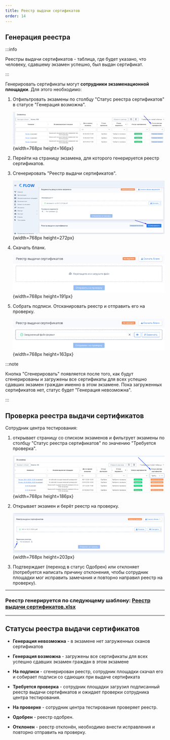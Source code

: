 ```yaml
---
title: Реестр выдачи сертификатов
order: 14
---
```


## Генерация реестра

:::info 

Реестры выдачи сертификатов - таблица, где будет указано, что человеку, сдавшему экзамен успешно,  был выдан сертификат.

:::

Генерировать сертификаты могут **сотрудники экзаменационной площадки**. Для этого необходимо:

1. Отфильтровать экзамены по столбцу "Статус реестра сертификатов" в статусе "Генерация возможна".

   ![](./reestr-vydachi-sertifikatov.png){width=768px height=166px}

2. Перейти на страницу экзамена, для которого генерируется  реестр сертификатов.

3. Сгенерировать "Реестр выдачи сертификатов".

   ![](./reestr-vydachi-sertifikatov-2.png){width=768px height=272px}

4. Скачать бланк.

   ![](./reestr-vydachi-sertifikatov-3.png){width=768px height=191px}

5. Собрать подписи. Отсканировать реестр и отправить его на проверку.

   ![](./reestr-vydachi-sertifikatov-4.png){width=768px height=163px}

:::note 

Кнопка "Сгенерировать" появляется после того, как будут сгенерированы и загружены все сертификаты для всех успешно сдавших экзамен граждан именно в этом экзамене. Пока загруженных сертификатов нет, статус будет "Генерация невозможна".

:::

## Проверка реестра выдачи сертификатов

Сотрудник центра тестирования:

1. открывает страницу со списком экзаменов и фильтрует экзамены по столбцу "Статус реестра сертификатов" по значению "Требуется проверка".

   ![](./reestr-vydachi-sertifikatov-5.png){width=768px height=186px}

2. Открывает экзамен и берёт реестр на проверку.

   ![](./reestr-vydachi-sertifikatov-6.png){width=768px height=203px}

3. Подтверждает (переход в статус Одобрен) или отклоняет (потребуется написать причину отклонения, чтобы сотрудник площадки мог исправить замечания и повторно направил реестр на проверку).

---

### Реестр генерируется по следующему шаблону: [Реестр выдачи сертификатов.xlsx](<./Реестр выдачи сертификатов.xlsx>)

---

## Статусы реестра выдачи сертификатов

-  **Генерация невозможна** - в экзамене нет загруженных сканов сертификатов

-  **Генерация возможна** -  загружены все сертификаты для всех успешно сдавших экзамен граждан в этом экзамене

-  **На подписи** - сгенерирован реестр, сотрудник площадки скачал его и собирает подписи со сдающих при выдаче сертификата

-  **Требуется проверка** - сотрудник площадки загрузил подписанный реестр выдачи сертификатов и ожидает проверки сотрудника центра тестирования.

-  **На проверке** - сотрудник центра тестирования проверяет реестр.

-  **Одобрен** - реестр одобрен.

-  **Отклонен** - реестр отклонён, необходимо внести исправления и повторно отправить на проверку.